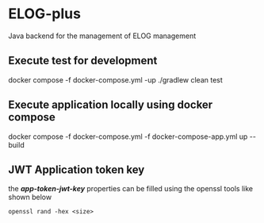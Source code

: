 # ELOG-plus

Java backend for the management of ELOG management

## Execute test for development
docker compose -f docker-compose.yml -up
./gradlew clean test

## Execute application locally using docker compose
docker compose -f docker-compose.yml -f docker-compose-app.yml up --build

## JWT Application token key
the ***app-token-jwt-key*** properties can be filled using the openssl tools like shown below
```shell
openssl rand -hex <size> 
```
